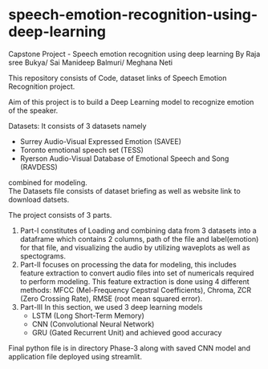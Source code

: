 # speech-emotion-recognition-using-deep-learning
Capstone Project - Speech emotion recognition using deep learning 
By
Raja sree Bukya/
Sai Manideep Balmuri/
Meghana Neti

This repository consists of Code, dataset links of Speech Emotion Recognition project.  

Aim of this project is to build a Deep Learning model to recognize emotion of the speaker.  
  
Datasets:
It consists of 3 datasets namely
- Surrey Audio-Visual Expressed Emotion (SAVEE)
- Toronto emotional speech set (TESS)
- Ryerson Audio-Visual Database of Emotional Speech and Song (RAVDESS)
  
combined for modeling.<br>The Datasets file consists of dataset briefing as well as website link to download datsets.
  
The project consists of 3 parts.  
1. Part-I constitutes of Loading and combining data from 3 datasets into a dataframe which contains 2 columns, path of the file and label(emotion) for that file, and visualizing the audio by utilizing waveplots as well as spectograms.
2. Part-II focuses on processing the data for modeling, this includes feature extraction to convert audio files into set of numericals required to perform modeling.
   This feature extraction is done using 4 different methods: MFCC (Mel-Frequency Cepstral Coefficients), Chroma, ZCR (Zero Crossing Rate), RMSE (root mean squared error).
3. Part-III In this section, we used 3 deep learning models
   - LSTM (Long Short-Term Memory)
   - CNN (Convolutional Neural Network)
   - GRU (Gated Recurrent Unit)
  and achieved good accuracy
  
Final python file is in directory Phase-3 along with saved CNN model and application file deployed using streamlit.


